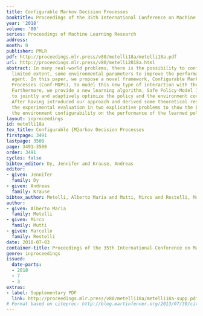 ```yaml
---
title: Configurable Markov Decision Processes
booktitle: Proceedings of the 35th International Conference on Machine Learning
year: '2018'
volume: '80'
series: Proceedings of Machine Learning Research
address: 
month: 0
publisher: PMLR
pdf: http://proceedings.mlr.press/v80/metelli18a/metelli18a.pdf
url: http://proceedings.mlr.press/v80/metelli2018a.html
abstract: In many real-world problems, there is the possibility to configure, to a
  limited extent, some environmental parameters to improve the performance of a learning
  agent. In this paper, we propose a novel framework, Configurable Markov Decision
  Processes (Conf-MDPs), to model this new type of interaction with the environment.
  Furthermore, we provide a new learning algorithm, Safe Policy-Model Iteration (SPMI),
  to jointly and adaptively optimize the policy and the environment configuration.
  After having introduced our approach and derived some theoretical results, we present
  the experimental evaluation in two explicative problems to show the benefits of
  the environment configurability on the performance of the learned policy.
layout: inproceedings
id: metelli18a
tex_title: Configurable {M}arkov Decision Processes
firstpage: 3491
lastpage: 3500
page: 3491-3500
order: 3491
cycles: false
bibtex_editor: Dy, Jennifer and Krause, Andreas
editor:
- given: Jennifer
  family: Dy
- given: Andreas
  family: Krause
bibtex_author: Metelli, Alberto Maria and Mutti, Mirco and Restelli, Marcello
author:
- given: Alberto Maria
  family: Metelli
- given: Mirco
  family: Mutti
- given: Marcello
  family: Restelli
date: 2018-07-03
container-title: Proceedings of the 35th International Conference on Machine Learning
genre: inproceedings
issued:
  date-parts:
  - 2018
  - 7
  - 3
extras:
- label: Supplementary PDF
  link: http://proceedings.mlr.press/v80/metelli18a/metelli18a-supp.pdf
# Format based on citeproc: http://blog.martinfenner.org/2013/07/30/citeproc-yaml-for-bibliographies/
---
```

